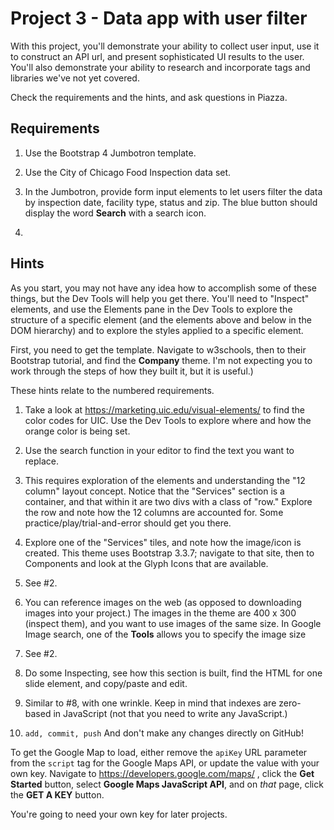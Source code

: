 # Project 3 - Data app with user filter

With this project, you'll demonstrate your ability to collect user input, use it to construct an API url, and present sophisticated UI results to the user.  You'll also demonstrate your ability to research and incorporate tags and libraries we've not yet covered.

Check the requirements and the hints, and ask questions in Piazza.

## Requirements

1. Use the Bootstrap 4 Jumbotron template.

2. Use the City of Chicago Food Inspection data set.

3. In the Jumbotron, provide form input elements to let users filter the data by inspection date, facility type, status and zip.  The blue button should display the word __Search__ with a search icon.

4. 

## Hints

As you start, you may not have any idea how to accomplish some of these things, but the Dev Tools will help you get there.  You'll need to "Inspect" elements, and use the Elements pane in the Dev Tools to explore the structure of a specific element (and the elements above and below in the DOM hierarchy) and to explore the styles applied to a specific element.

First, you need to get the template.  Navigate to w3schools, then to their Bootstrap tutorial, and find the __Company__ theme.  I'm not expecting you to work through the steps of how they built it, but it is useful.)

These hints relate to the numbered requirements.

1. Take a look at https://marketing.uic.edu/visual-elements/ to find the color codes for UIC.  Use the Dev Tools to explore where and how the orange color is being set.

2. Use the search function in your editor to find the text you want to replace.

3. This requires exploration of the elements and understanding the "12 column" layout concept.  Notice that the "Services" section is a container, and that within it are two divs with a class of "row."  Explore the row and note how the 12 columns are accounted for.  Some practice/play/trial-and-error should get you there.

4. Explore one of the "Services" tiles, and note how the image/icon is created.  This theme uses Bootstrap 3.3.7; navigate to that site, then to Components and look at the Glyph Icons that are available. 

5. See #2.

6. You can reference images on the web (as opposed to downloading images into your project.)  The images in the theme are 400 x 300  (inspect them), and you want to use images of the same size.  In Google Image search, one of the __Tools__ allows you to specify the image size 

7. See #2.

8. Do some Inspecting, see how this section is built, find the HTML for one slide element, and copy/paste and edit.

9. Similar to #8, with one wrinkle.  Keep in mind that indexes are zero-based in JavaScript (not that you need to write any JavaScript.)

10. ` add, commit, push `  And don't make any changes directly on GitHub!

To get the Google Map to load, either remove the `apiKey` URL parameter from the `script` tag for the Google Maps API, or update the value with your own key.   Navigate to https://developers.google.com/maps/ , click the __Get Started__ button, select __Google Maps JavaScript API__, and on _that_ page, click the __GET A KEY__ button.  

You're going to need your own key for later projects.


